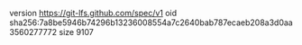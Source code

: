 version https://git-lfs.github.com/spec/v1
oid sha256:7a8be5946b74296b13236008554a7c2640bab787ecaeb208a3d0aa3560277772
size 9107
